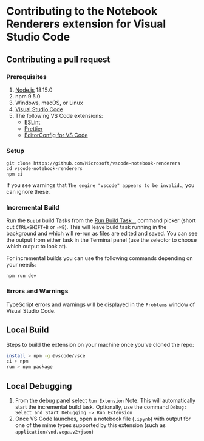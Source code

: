 # Contributing to the Notebook Renderers extension for Visual Studio Code

## Contributing a pull request

### Prerequisites

1. [Node.js](https://nodejs.org/) 18.15.0
1. npm 9.5.0
1. Windows, macOS, or Linux
1. [Visual Studio Code](https://code.visualstudio.com/)
1. The following VS Code extensions:
    - [ESLint](https://marketplace.visualstudio.com/items?itemName=dbaeumer.vscode-eslint)
    - [Prettier](https://marketplace.visualstudio.com/items?itemName=esbenp.prettier-vscode)
    - [EditorConfig for VS Code](https://marketplace.visualstudio.com/items?itemName=EditorConfig.EditorConfig)

### Setup

```shell
git clone https://github.com/Microsoft/vscode-notebook-renderers
cd vscode-notebook-renderers
npm ci
```

If you see warnings that `The engine "vscode" appears to be invalid.`, you can
ignore these.

### Incremental Build

Run the `Build` build Tasks from the
[Run Build Task...](https://code.visualstudio.com/docs/editor/tasks) command
picker (short cut `CTRL+SHIFT+B` or `⇧⌘B`). This will leave build task running
in the background and which will re-run as files are edited and saved. You can
see the output from either task in the Terminal panel (use the selector to
choose which output to look at).

For incremental builds you can use the following commands depending on your
needs:

```shell
npm run dev
```

### Errors and Warnings

TypeScript errors and warnings will be displayed in the `Problems` window of
Visual Studio Code.

## Local Build

Steps to build the extension on your machine once you've cloned the repo:

```bash
install > npm -g @vscode/vsce
ci > npm
run > npm package
```

## Local Debugging

1. From the debug panel select `Run Extension` Note: This will automatically
   start the incremental build task. Optionally, use the command
   `Debug: Select and Start Debugging -> Run Extension`
2. Once VS Code launches, open a notebook file (`.ipynb`) with output for one of
   the mime types supported by this extension (such as
   `application/vnd.vega.v2+json`)
